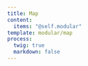 ```yaml
---
title: Map
content:
  items: "@self.modular"
template: modular/map
process:
  twig: true
  markdown: false
---
```

